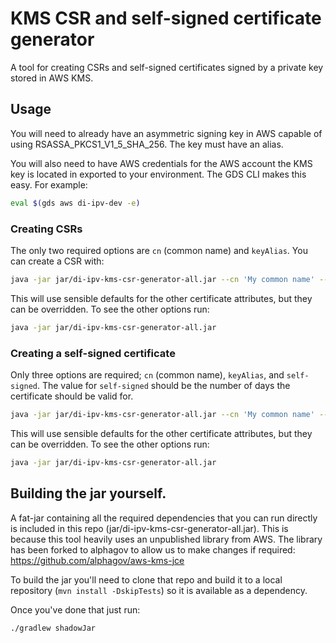 # KMS CSR and self-signed certificate generator

A tool for creating CSRs and self-signed certificates signed by a private key stored in AWS KMS.

## Usage

You will need to already have an asymmetric signing key in AWS capable of using RSASSA_PKCS1_V1_5_SHA_256. The key must
have an alias.

You will also need to have AWS credentials for the AWS account the KMS key is located in exported to your environment.
The GDS CLI makes this easy. For example:

```bash
eval $(gds aws di-ipv-dev -e)
```

### Creating CSRs

The only two required options are `cn` (common name) and `keyAlias`. You can create a CSR with:

```bash
java -jar jar/di-ipv-kms-csr-generator-all.jar --cn 'My common name' --keyAlias 'alias/myKeyAlias'
```

This will use sensible defaults for the other certificate attributes, but they can be overridden. To see the other
options run:

```bash
java -jar jar/di-ipv-kms-csr-generator-all.jar
```

### Creating a self-signed certificate

Only three options are required; `cn` (common name), `keyAlias`, and `self-signed`. The value for `self-signed` should be
the number of days the certificate should be valid for.

```bash
java -jar jar/di-ipv-kms-csr-generator-all.jar --cn 'My common name' --keyAlias 'alias/myKeyAlias' --self-signed 365
```

This will use sensible defaults for the other certificate attributes, but they can be overridden. To see the other
options run:

```bash
java -jar jar/di-ipv-kms-csr-generator-all.jar
```


## Building the jar yourself.

A fat-jar containing all the required dependencies that you can run directly is included in this repo (jar/di-ipv-kms-csr-generator-all.jar).
This is because this tool heavily uses an unpublished library from AWS. The library has been forked to alphagov to allow
us to make changes if required: https://github.com/alphagov/aws-kms-jce

To build the jar you'll need to clone that repo and build it to a local repository (`mvn install -DskipTests`) so it is available as a dependency.

Once you've done that just run:

```bash
./gradlew shadowJar
```
